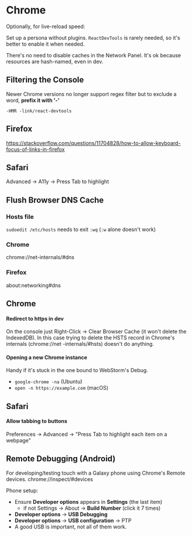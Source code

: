 # Chrome
Optionally, for live-reload speed:

Set up a persona without plugins. `ReactDevTools` is
rarely needed, so it's better to enable it when needed.
  
There's no need to disable caches in the Network Panel.
It's ok because resources are hash-named, even in dev.


## Filtering the Console
Newer Chrome versions no longer support regex filter but to exclude a word, **prefix it with '-'**

```text
-HMR -link/react-devtools
```


## Firefox
https://stackoverflow.com/questions/11704828/how-to-allow-keyboard-focus-of-links-in-firefox

## Safari
Advanced -> A11y -> Press Tab to highlight




## Flush Browser DNS Cache
### Hosts file
`sudoedit /etc/hosts` needs to exit `:wq` (`:w` alone doesn't work)

### Chrome
chrome://net-internals/#dns

### Firefox
about:networking#dns


## Chrome
#### Redirect to https in dev
On the console just Right-Click → Clear Browser Cache (it won't
delete the IndexedDB). In this case trying to delete the HSTS record in
Chrome's internals (chrome://net -internals/#hsts) doesn't do anything.


#### Opening a new Chrome instance
Handy if it's stuck in the one bound to WebStorm's Debug.
- `google-chrome -na` (Ubuntu)
- `open -n https://example.com` (macOS)



## Safari
#### Allow tabbing to buttons
Preferences → Advanced → "Press Tab to highlight each item on a webpage"


## Remote Debugging (Android)
For developing/testing touch with a Galaxy phone using Chrome's Remote devices.
chrome://inspect/#devices

Phone setup:
- Ensure **Developer options** appears in **Settings** (the last item)
    - if not Settings → About → **Build Number** (click it 7 times)
- **Developer options** → **USB Debugging**
- **Developer options** → **USB configuration** → PTP
- A good USB is important, not all of them work.

